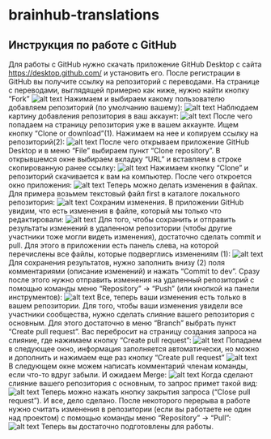 # brainhub-translations
## Инструкция по работе с GitHub
Для работы с GitHub нужно скачать приложение GitHub Desktop с сайта https://desktop.github.com/ и установить его.
После регистрации в GitHub вы получите ссылку на репозиторий с переводами. На странице с переводами, выглядящей примерно как ниже, нужно найти кнопку “Fork”
![alt text](https://raw.githubusercontent.com/ewindt/brainhub-translations/master/manuals/images/image13.png)
Нажимаем и выбираем какому пользователю добавляем репозиторий (по умолчанию вашему):
![alt text](https://raw.githubusercontent.com/ewindt/brainhub-translations/master/manuals/images/image12.png)
Наблюдаем картину добавления репозитория в ваш аккаунт:
![alt text](https://raw.githubusercontent.com/ewindt/brainhub-translations/master/manuals/images/image6.png)
После чего попадаем на страницу репозитория уже в вашем аккаунте. Ищем кнопку “Clone or download”(1). Нажимаем на нее и копируем ссылку на репозиторий(2):
![alt text](https://raw.githubusercontent.com/ewindt/brainhub-translations/master/manuals/images/image9.png)
После чего открываем приложение GitHub Desktop и в меню “File” выбираем пункт “Clone repository”. В открывшемся окне выбираем вкладку “URL” и вставляем в строке скопированную ранее ссылку:
![alt text](https://raw.githubusercontent.com/ewindt/brainhub-translations/master/manuals/images/image8.png)
Нажимаем кнопку “Clone” и репозиторий скачивается к вам на компьютер. После чего откроется окно приложения: 
![alt text](https://raw.githubusercontent.com/ewindt/brainhub-translations/master/manuals/images/image1.png)
Теперь можно делать изменения в файлах. Для примера возьмем текстовый файл first в каталоге локального репозитория:
![alt text](https://raw.githubusercontent.com/ewindt/brainhub-translations/master/manuals/images/image2.png)
Сохраним изменения.
В приложении GitHub увидим, что есть изменения в файле, который мы только что редактировали:
![alt text](https://raw.githubusercontent.com/ewindt/brainhub-translations/master/manuals/images/image14.png)
Для того, чтобы сохранить и отправить результаты изменений в удаленном репозитории (чтобы другие участники тоже могли видеть изменения), достаточно сделать commit и pull. Для этого в приложении есть панель слева, на которой перечислены все файлы, которые подверглись изменениям (1):
![alt text](https://raw.githubusercontent.com/ewindt/brainhub-translations/master/manuals/images/image4.png)
Для сохранения результатов, нужно заполнить внизу (2) поля комментариями (описание изменений) и нажать “Commit to dev”. Сразу после этого нужно отправить изменения на удаленный репозиторий с помощью команды меню “Repository” -> “Push” (или кнопкой на панели инструментов):
![alt text](https://raw.githubusercontent.com/ewindt/brainhub-translations/master/manuals/images/image7.png)
Все, теперь ваши изменения есть только в вашем репозитории.
Для того, чтобы ваши изменения увидели все участники сообщества, нужно сделать слияние вашего репозитория с основным. Для этого достаточно в меню “Branch” выбрать пункт “Create pull request”. Вас перебросит на страницу создания запроса на слияние, где нажимаем кнопку “Create pull request”:
![alt text](https://raw.githubusercontent.com/ewindt/brainhub-translations/master/manuals/images/image5.png)
Попадаем в следующее окно, информация заполняется автоматически, но можно и дополнить и нажимаем еще раз кнопку “Create pull request”
![alt text](https://raw.githubusercontent.com/ewindt/brainhub-translations/master/manuals/images/image18.png)
В следующем окне можем написать комментарий членам команды, если что-то вдруг забыли. И ожидаем Merge:
![alt text](https://raw.githubusercontent.com/ewindt/brainhub-translations/master/manuals/images/image3.png)
Когда сделают слияние вашего репозитория с основным, то запрос примет такой вид:
![alt text](https://raw.githubusercontent.com/ewindt/brainhub-translations/master/manuals/images/image10.png)
Теперь можно нажать кнопку закрытия запроса (“Close pull request”). И все, дело сделано.
После некоторого перерыва в работе нужно считать изменения в репозитории (если вы работаете не один над проектом) с помощью команды меню “Repository” -> “Pull”:
![alt text](https://raw.githubusercontent.com/ewindt/brainhub-translations/master/manuals/images/image15.png)
Теперь вы достаточно подготовлены для работы.